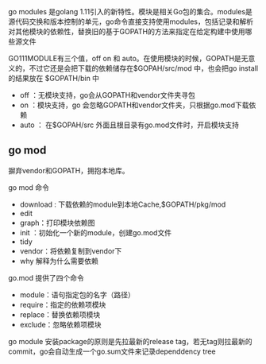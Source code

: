 
go modules 是golang 1.11引入的新特性。模块是相关Go包的集合。modules是源代码交换和版本控制的单元，go命令直接支持使用modules，包括记录和解析对其他模块的依赖性，替换旧的基于GOPATH的方法来指定在给定构建中使用哪些源文件

GO111MODULE有三个值，off on 和 auto。在使用模块的时候，GOPATH是无意义的，不过它还是会把下载的依赖储存在$GOPAH/src/mod 中，也会把go install 的结果放在 $GOPATH/bin 中

- off ：无模块支持，go会从GOPATH和vendor文件夹寻包
- on ：模块支持，go 会忽略GOPATH和vendor文件夹，只根据go.mod下载依赖
- auto ： 在$GOPAH/src 外面且根目录有go.mod文件时，开启模块支持



## go mod

摒弃vendor和GOPATH，拥抱本地库。

go mod 命令
- download : 下载依赖的module到本地Cache,$GOPATH/pkg/mod
- edit
- graph：打印模块依赖图
- init ：初始化一个新的module，创建go.mod文件
- tidy
- vendor：将依赖复制到vendor下
- why 解释为什么需要依赖



go.mod 提供了四个命令
- module：语句指定包的名字（路径）
- require：指定的依赖项模块
- replace：替换依赖项模块
- exclude：忽略依赖项模块


go module 安装package的原则是先拉最新的release tag，若无tag则拉最新的commit，go会自动生成一个go.sum文件来记录dependdency tree

